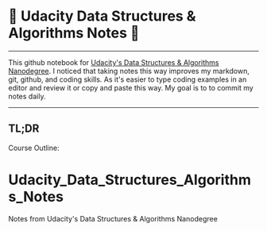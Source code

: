 # :large_blue_circle: Udacity Data Structures & Algorithms Notes :large_blue_circle:

___


This github notebook for [Udacity's Data Structures & Algorithms Nanodegree](https://www.udacity.com/course/data-structures-and-algorithms-nanodegree--nd256). I noticed that taking notes this way improves my markdown, git, github, and coding skills. As it's easier to type coding examples in an editor and review it or copy and paste this way. My goal is to to commit my notes daily. 

___



## TL;DR

Course Outline:



# Udacity_Data_Structures_Algorithms_Notes
Notes from Udacity's Data Structures &amp; Algorithms Nanodegree
